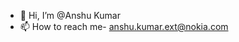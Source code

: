 - 👋 Hi, I’m @Anshu Kumar
- 📫 How to reach me- anshu.kumar.ext@nokia.com

<!---
Anshu-nokia/Anshu-nokia is a ✨ special ✨ repository because its `README.md` (this file) appears on your GitHub profile.
You can click the Preview link to take a look at your changes.
--->
